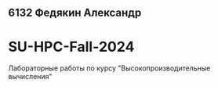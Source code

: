 ## 6132 Федякин Александр
# SU-HPC-Fall-2024
Лабораторные работы по курсу "Высокопроизводительные вычисления"